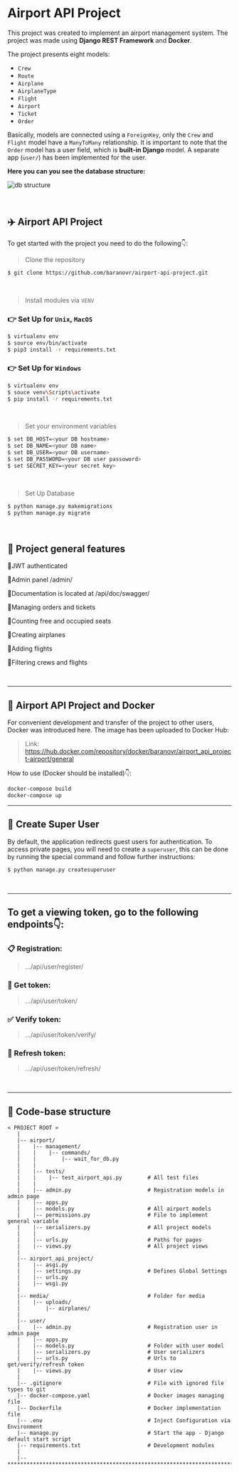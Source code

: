 # Airport API Project

This project was created to implement an airport management system.
The project was made using **Django REST Framework** and **Docker**.

The project presents eight models:
- `Crew`
- `Route`
- `Airplane`
- `AirplaneType`
- `Flight`
- `Airport`
- `Ticket`
- `Order`

Basically, models are connected using a `ForeignKey`, only the `Crew` and `Flight` model have a `ManyToMany` relationship.
It is important to note that the `Order` model has a user field, which is **built-in Django** model.
A separate app (`user/`) has been implemented for the user.

**Here you can you see the database structure:**

![db structure](https://media.mate.academy/airport_diagram_ce181e403f.png)

<br>
<h2>✈️ Airport API Project</h2>

To get started with the project you need to do the following👇:

> Clone the repository
```bash
$ git clone https://github.com/baranovr/airport-api-project.git
```

<br />

> Install modules via `VENV`  
### 👉 Set Up for `Unix`, `MacOS`
```bash
$ virtualenv env
$ source env/bin/activate
$ pip3 install -r requirements.txt
```

### 👉 Set Up for `Windows`
```bash
$ virtualenv env
$ souce venv\Scripts\activate
$ pip install -r requirements.txt
```

<br />

> Set your environment variables
```bash
$ set DB_HOST=<your DB hostname>
$ set DB_NAME=<your DB name>
$ set DB_USER=<your DB username>
$ set DB_PASSWORD=<your DB user passoword>
$ set SECRET_KEY=<your secret key>
```

<br />

> Set Up Database

```bash
$ python manage.py makemigrations
$ python manage.py migrate
```

<br>

## 📑 Project general features 
📍JWT authenticated

📍Admin panel /admin/

📍Documentation is located at /api/doc/swagger/

📍Managing orders and tickets

📍Counting free and occupied seats

📍Creating airplanes

📍Adding flights

📍Filtering crews and flights

<br>

<hr>

<h2>🐋 Airport API Project and Docker</h2>
For convenient development and transfer of the project to other users, Docker was introduced here.
The image has been uploaded to Docker Hub:

> Link: https://hub.docker.com/repository/docker/baranovr/airport_api_project-airport/general

How to use (Docker should be installed)👇:

```bash
docker-compose build
docker-compose up
```

<hr>

## 👤 Create Super User

By default, the application redirects guest users for authentication. 
To access private pages, you will need to create a `superuser`, this can be done by running the special command and follow further instructions:

```bash
$ python manage.py createsuperuser
```

<br />
<hr>

## To get a viewing token, go to the following endpoints👇:

### 📋 Registration:

> .../api/user/register/

### 🎫 Get token:

> .../api/user/token/

 ### ✅ Verify token:

> .../api/user/token/verify/

### 🔄 Refresh token:

> .../api/user/token/refresh/

<br>
<hr>


## 📂 Code-base structure
```angular2html
< PROJECT ROOT >
   |
   |-- airport/  
   |    |-- management/
   |    |    |-- commands/
   |    |        |-- wait_for_db.py
   |    |
   |    |-- tests/
   |    |    |-- test_airport_api.py        # All test files
   |    |
   |    |-- admin.py                        # Registration models in admin page 
   |    |-- apps.py
   |    |-- models.py                       # All airport models
   |    |-- permissions.py                  # File to implement general variable
   |    |-- serializers.py                  # All project models
   |    |
   |    |-- urls.py                         # Paths for pages
   |    |-- views.py                        # All project views
   |
   |-- airport_api_project/
   |    |-- asgi.py
   |    |-- settings.py                     # Defines Global Settings
   |    |-- urls.py
   |    |-- wsgi.py
   |    
   |-- media/                               # Folder for media
   |    |-- uploads/                        
   |        |-- airplanes/                  
   |
   |-- user/                                
   |    |-- admin.py                        # Registration user in admin page
   |    |-- apps.py                         
   |    |-- models.py                       # Folder with user model
   |    |-- serializers.py                  # User serializers
   |    |-- urls.py                         # Urls to get/verify/refresh token
   |    |-- views.py                        # User view
   |
   |-- .gitignore                           # File with ignored file types to git
   |-- docker-compose.yaml                  # Docker images managing file
   |-- Dockerfile                           # Docker implementation file
   |-- .env                                 # Inject Configuration via Environment
   |-- manage.py                            # Start the app - Django default start script
   |-- requirements.txt                     # Development modules
   |
   |-- ************************************************************************
```